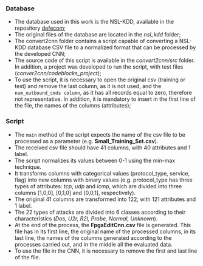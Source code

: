 ### Database
- The database used in this work is the NSL-KDD, available in the repository [defecom](https://github.com/defcom17/NSL_KDD);
- The original files of the database are located in the *nsl_kdd* folder;
- The convert2cnn folder contains a script capable of converting a NSL-KDD database CSV file to a normalized format that can be processed by the developed CNN;
- The source code of this script is available in the *convert2cnn/src* folder. In addition, a project was developed to run the script, with test files (*conver2cnn/codeblocks_project*);
- To use the script, it is necessary to open the original csv (training or test) and remove the last column, as it is not used, and the `num_outbound_cmds column`, as it has all records equal to zero, therefore not representative. In addition, it is mandatory to insert in the first line of the file, the names of the columns (attributes);


### Script
- The `main` method of the script expects the name of the csv file to be processed as a parameter (e.g. **Small_Training_Set.csv**).
- The received csv file should have 41 columns, with 40 attributes and 1 label.
- The script normalizes its values between 0-1 using the min-max technique.
- It transforms columns with categorical values (protocol_type, service, flag) into new columns with binary values (e.g. protocol_type has three types of attributes: *tcp*, *udp* and *icmp*, which are divided into three columns [1,0,0], [0,1,0] and [0,0,1], respectively).
- The original 41 columns are transformed into 122, with 121 attributes and 1 label.
- The 22 types of attacks are divided into 6 classes according to their characteristics (*Dos, U2r, R2l, Probe, Normal, Unknown*).
- At the end of the process, the **FpgaEditCnn.csv** file is generated. This file has in its first line, the original name of the processed columns, in its last line, the names of the columns generated according to the processes carried out, and in the middle all the evaluated data.
- To use the file in the CNN, it is necessary to remove the first and last line of the file.
